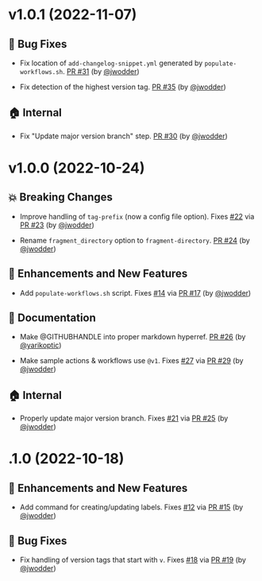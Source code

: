 
<a id='changelog-v1.0.1'></a>
# v1.0.1 (2022-11-07)

## 🐛 Bug Fixes

- Fix location of `add-changelog-snippet.yml` generated by `populate-workflows.sh`.  [PR #31](https://github.com/datalad/release-action/pull/31) (by [@jwodder](https://github.com/jwodder))

- Fix detection of the highest version tag.  [PR #35](https://github.com/datalad/release-action/pull/35) (by [@jwodder](https://github.com/jwodder))

## 🏠 Internal

- Fix "Update major version branch" step.  [PR #30](https://github.com/datalad/release-action/pull/30) (by [@jwodder](https://github.com/jwodder))

<a id='changelog-v1.0.0'></a>
# v1.0.0 (2022-10-24)

## 💥 Breaking Changes

- Improve handling of `tag-prefix` (now a config file option).  Fixes [#22](https://github.com/datalad/release-action/issues/22) via [PR #23](https://github.com/datalad/release-action/pull/23) (by [@jwodder](https://github.com/jwodder))

- Rename `fragment_directory` option to `fragment-directory`.  [PR #24](https://github.com/datalad/release-action/pull/24) (by [@jwodder](https://github.com/jwodder))

## 🚀 Enhancements and New Features

- Add `populate-workflows.sh` script.  Fixes [#14](https://github.com/datalad/release-action/issues/14) via [PR #17](https://github.com/datalad/release-action/pull/17) (by [@jwodder](https://github.com/jwodder))

## 📝 Documentation

- Make @GITHUBHANDLE into proper markdown hyperref.  [PR #26](https://github.com/datalad/release-action/pull/26) (by [@yarikoptic](https://github.com/yarikoptic))

- Make sample actions & workflows use `@v1`.  Fixes [#27](https://github.com/datalad/release-action/issues/27) via [PR #29](https://github.com/datalad/release-action/pull/29) (by [@jwodder](https://github.com/jwodder))

## 🏠 Internal

- Properly update major version branch.  Fixes [#21](https://github.com/datalad/release-action/issues/21) via [PR #25](https://github.com/datalad/release-action/pull/25) (by [@jwodder](https://github.com/jwodder))

<a id='changelog-.1.0'></a>
# .1.0 (2022-10-18)

## 🚀 Enhancements and New Features

- Add command for creating/updating labels.  Fixes [#12](https://github.com/datalad/release-action/issues/12) via [PR #15](https://github.com/datalad/release-action/pull/15) (by [@jwodder](https://github.com/jwodder))

## 🐛 Bug Fixes

- Fix handling of version tags that start with `v`.  Fixes [#18](https://github.com/datalad/release-action/issues/18) via [PR #19](https://github.com/datalad/release-action/pull/19) (by [@jwodder](https://github.com/jwodder))
